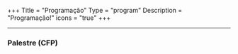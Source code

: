 +++
Title = "Programação"
Type = "program"
Description = "Programação!"
icons = "true"
+++

<hr/>
<h3>Palestre (CFP)</h3>
